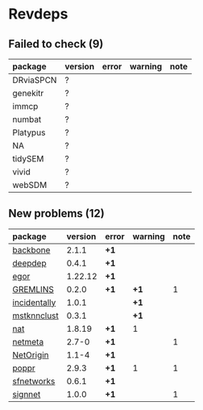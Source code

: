 # Revdeps

## Failed to check (9)

|package   |version |error |warning |note |
|:---------|:-------|:-----|:-------|:----|
|DRviaSPCN |?       |      |        |     |
|genekitr  |?       |      |        |     |
|immcp     |?       |      |        |     |
|numbat    |?       |      |        |     |
|Platypus  |?       |      |        |     |
|NA        |?       |      |        |     |
|tidySEM   |?       |      |        |     |
|vivid     |?       |      |        |     |
|webSDM    |?       |      |        |     |

## New problems (12)

|package      |version |error  |warning |note |
|:------------|:-------|:------|:-------|:----|
|[backbone](problems.md#backbone)|2.1.1   |__+1__ |        |     |
|[deepdep](problems.md#deepdep)|0.4.1   |__+1__ |        |     |
|[egor](problems.md#egor)|1.22.12 |__+1__ |        |     |
|[GREMLINS](problems.md#gremlins)|0.2.0   |__+1__ |__+1__  |1    |
|[incidentally](problems.md#incidentally)|1.0.1   |       |__+1__  |     |
|[mstknnclust](problems.md#mstknnclust)|0.3.1   |       |__+1__  |     |
|[nat](problems.md#nat)|1.8.19  |__+1__ |1       |     |
|[netmeta](problems.md#netmeta)|2.7-0   |__+1__ |        |1    |
|[NetOrigin](problems.md#netorigin)|1.1-4   |__+1__ |        |     |
|[poppr](problems.md#poppr)|2.9.3   |__+1__ |1       |1    |
|[sfnetworks](problems.md#sfnetworks)|0.6.1   |__+1__ |        |     |
|[signnet](problems.md#signnet)|1.0.0   |__+1__ |        |1    |


